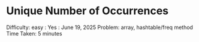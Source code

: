 # Unique Number of Occurrences

Difficulty: easy
 : Yes
: June 19, 2025
Problem: array, hashtable/freq method
Time Taken: 5 minutes